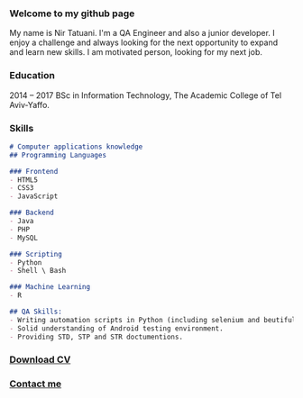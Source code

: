 ### Welcome to my github page

My name is Nir Tatuani. I'm a QA Engineer and also a junior developer.
I enjoy a challenge and always looking for the next opportunity to expand and learn new skills.
I am motivated person, looking for my next job.

### Education
2014 – 2017 BSc in Information Technology, The Academic College of Tel Aviv-Yaffo.

### Skills


```markdown
# Computer applications knowledge
## Programming Languages

### Frontend
- HTML5
- CSS3
- JavaScript

### Backend
- Java
- PHP
- MySQL

### Scripting
- Python
- Shell \ Bash

### Machine Learning
- R

## QA Skills:
- Writing automation scripts in Python (including selenium and beutifulsoup), Shell.
- Solid understanding of Android testing environment.
- Providing STD, STP and STR doctumentions.
```


### [Download CV](https://drive.google.com/file/d/0B3UuZDiXTnA8OFdUNTVvbl9vdEk/view?usp=sharing)

### [Contact me](nir.tatu@gmail.com)
